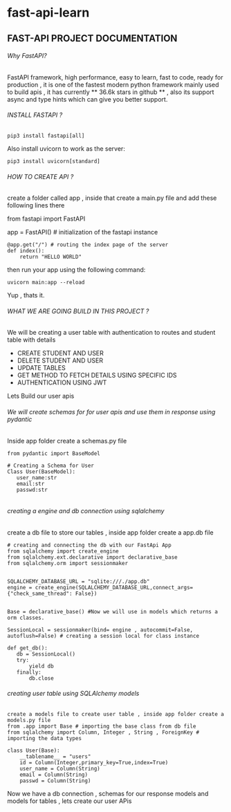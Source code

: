 # fast-api-learn

##              FAST-API PROJECT DOCUMENTATION


###### Why FastAPI?
   FastAPI framework, high performance, easy to learn, fast to code, ready for production , it is one of the fastest modern python framework mainly used to build apis , it has currently ** 36.6k stars in github ** , also its support async and type hints which can give you better support.
   
######  INSTALL FASTAPI ?

```
pip3 install fastapi[all]
```

Also install uvicorn to work as the server:
```
pip3 install uvicorn[standard]
```

######  HOW TO CREATE API ?
create a folder called app , inside that create a main.py file and add these following lines there

from fastapi import FastAPI 

app = FastAPI() # initialization of the fastapi instance

```
@app.get("/") # routing the index page of the server
def index():
    return "HELLO WORLD"
```

then run your app using the following command:
```
uvicorn main:app --reload
```

Yup , thats it.

######  WHAT WE ARE GOING BUILD IN THIS PROJECT ?
 We will be creating a user table  with authentication to routes and student table with details 
 - CREATE STUDENT AND USER
 - DELETE STUDENT AND USER
 - UPDATE TABLES
 - GET METHOD TO FETCH DETAILS USING SPECIFIC IDS 
 - AUTHENTICATION USING JWT


Lets Build our user apis

######  We will create schemas for for user apis and use them  in response using pydantic

Inside app folder create a schemas.py file

```
from pydantic import BaseModel

# Creating a Schema for User
Class User(BaseModel):
   user_name:str
   email:str
   passwd:str
   
```

 ######  creating a engine and db connection using sqlalchemy 
 
 create a db file to store our tables , inside app folder create a app.db file
 ```
 # creating and connecting the db with our FastApi App
from sqlalchemy import create_engine
from sqlalchemy.ext.declarative import declarative_base
from sqlalchemy.orm import sessionmaker


SQLALCHEMY_DATABASE_URL = "sqlite:///./app.db"
engine = create_engine(SQLALCHEMY_DATABASE_URL,connect_args={"check_same_thread": False})


Base = declarative_base() #Now we will use in models which returns a orm classes.

SessionLocal = sessionmaker(bind= engine , autocommit=False, autoflush=False) # creating a session local for class instance

def get_db():
    db = SessionLocal()
    try:
        yield db
    finally:
        db.close
```

######  creating user table using SQLAlchemy models

```
create a models file to create user table , inside app folder create a models.py file
from .app import Base # importing the base class from db file
from sqlalchemy import Column, Integer , String , ForeignKey # importing the data types

class User(Base):
    __tablename__ = "users"
    id = Column(Integer,primary_key=True,index=True)
    user_name = Column(String)
    email = Column(String)
    passwd = Column(String)
```

Now we have a db connection , schemas for our response models and models for tables , lets create our user APis



